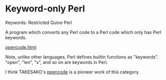 # Keyword-only Perl

Keywords: Restricted Quine Perl

A program which converts any Perl code to a Perl code which only has
Perl keywords.

[ppencode.html](ppencode.html)

Note, unlike other languages, Perl defines builtin functions as
"keywords". "open", "len", "s", and so on are keywords in Perl.

I think TAKESAKO's
[ppencode](http://namazu.org/~takesako/ppencode/demo.html)
is a pioneer work of this category.
